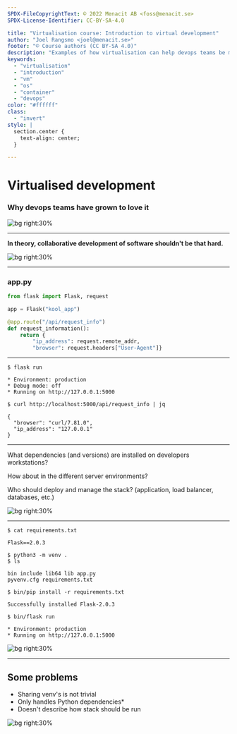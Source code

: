 ```yaml
---
SPDX-FileCopyrightText: © 2022 Menacit AB <foss@menacit.se>
SPDX-License-Identifier: CC-BY-SA-4.0

title: "Virtualisation course: Introduction to virtual development"
author: "Joel Rangsmo <joel@menacit.se>"
footer: "© Course authors (CC BY-SA 4.0)"
description: "Examples of how virtualisation can help devops teams be more effective"
keywords:
  - "virtualisation"
  - "introduction"
  - "vm"
  - "os"
  - "container"
  - "devops"
color: "#ffffff"
class:
  - "invert"
style: |
  section.center {
    text-align: center;
  }

---
```

<!-- _footer: "%ATTRIBUTION_PREFIX% Pelle Sten (CC BY 2.0)" -->
# Virtualised development
### Why devops teams have grown to love it

![bg right:30%](images/22-abandoned_office.jpg)

<!--
- We've touched on this, especially related virtual appliances

- Let's dig a bit deeper to understand what the problem really is
-->

---
<!-- _footer: "%ATTRIBUTION_PREFIX% Martin Fisch (CC BY 2.0)" -->
**In theory, collaborative development of software shouldn't be that hard.**

![bg right:30%](images/22-bees.jpg)

---
### app.py
```python
from flask import Flask, request

app = Flask("kool_app")

@app.route("/api/request_info")
def request_information():
    return {
        "ip_address": request.remote_addr,
        "browser": request.headers["User-Agent"]}
```

---
```
$ flask run

* Environment: production
* Debug mode: off
* Running on http://127.0.0.1:5000
```

```
$ curl http://localhost:5000/api/request_info | jq

{
  "browser": "curl/7.81.0",
  "ip_address": "127.0.0.1"
}
```

---
<!-- _footer: "%ATTRIBUTION_PREFIX% Scott Skippy (CC BY-SA 2.0)" -->
What dependencies (and versions) are installed on developers workstations?  
  
How about in the different server environments?  
  
Who should deploy and manage the stack? (application, load balancer, databases, etc.)

![bg right:30%](images/22-dice.jpg)

---
<!-- _footer: "%ATTRIBUTION_PREFIX% Qubodup (CC BY 2.0)" -->
```
$ cat requirements.txt

Flask==2.0.3
```

```
$ python3 -m venv .
$ ls

bin include lib64 lib app.py
pyvenv.cfg requirements.txt

$ bin/pip install -r requirements.txt

Successfully installed Flask-2.0.3

$ bin/flask run

* Environment: production
* Running on http://127.0.0.1:5000
```

![bg right:30%](images/22-glitch_globe.jpg)

---
<!-- _footer: "%ATTRIBUTION_PREFIX% Martin Fisch (CC BY 2.0)" -->
## Some problems
- Sharing venv's is not trivial
- Only handles Python dependencies\*
- Doesn't describe how stack should be run

![bg right:30%](images/22-albatross.jpg)
